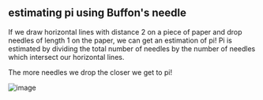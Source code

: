 ## estimating pi using Buffon's needle

If we draw horizontal lines with distance 2 on a piece of paper and drop needles of length 1 on the paper, we can get an estimation of pi!
Pi is estimated by dividing the total number of needles by the number of needles which intersect our horizontal lines.

The more needles we drop the closer we get to pi!

![image](https://user-images.githubusercontent.com/76580757/210066754-91d6cab9-c8ff-4451-b3ec-dcff9d8bfd96.png)
